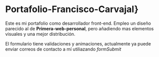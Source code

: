 # Portafolio-Francisco-Carvajal}

Este es mi portafolio como desarrollador front-end.
Empleo un diseño parecido al de **Primera-web-personal**, pero añadiendo mas elementos visuales y una mejor distribución.

El formulario tiene validaciones y animaciones, actualmente ya puede enviar correos de contacto a mí utiliazando *formSubmit*
